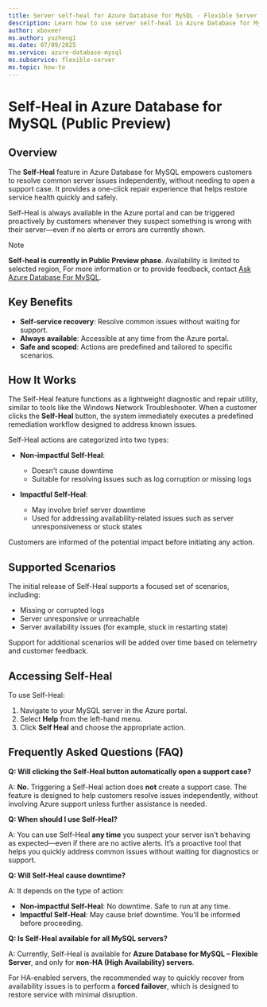 ```yaml
---
title: Server self-heal for Azure Database for MySQL - Flexible Server
description: Learn how to use server self-heal in Azure Database for MySQL - Flexible Server to automatically recover from certain failures.
author: xboxeer
ms.author: yuzheng1
ms.date: 07/09/2025
ms.service: azure-database-mysql
ms.subservice: flexible-server
ms.topic: how-to
---
```

# Self-Heal in Azure Database for MySQL (Public Preview)

## Overview

The **Self-Heal** feature in Azure Database for MySQL empowers customers to resolve common server issues independently, without needing to open a support case. It provides a one-click repair experience that helps restore service health quickly and safely.

Self-Heal is always available in the Azure portal and can be triggered proactively by customers whenever they suspect something is wrong with their server—even if no alerts or errors are currently shown.

> [!NOTE]
> **Self-heal is currently in Public Preview phase**. Availability is limited to selected region, For more information or to provide feedback, contact [Ask Azure Database For MySQL](mailto:AskAzureDBforMySQL@service.microsoft.com).

## Key Benefits

- **Self-service recovery**: Resolve common issues without waiting for support.
- **Always available**: Accessible at any time from the Azure portal.
- **Safe and scoped**: Actions are predefined and tailored to specific scenarios.

## How It Works

The Self-Heal feature functions as a lightweight diagnostic and repair utility, similar to tools like the Windows Network Troubleshooter. When a customer clicks the **Self-Heal** button, the system immediately executes a predefined remediation workflow designed to address known issues.

Self-Heal actions are categorized into two types:

- **Non-impactful Self-Heal**:  
  - Doesn't cause downtime  
  - Suitable for resolving issues such as log corruption or missing logs  

- **Impactful Self-Heal**:  
  - May involve brief server downtime  
  - Used for addressing availability-related issues such as server unresponsiveness or stuck states  

Customers are informed of the potential impact before initiating any action.

## Supported Scenarios

The initial release of Self-Heal supports a focused set of scenarios, including:

- Missing or corrupted logs  
- Server unresponsive or unreachable  
- Server availability issues (for example, stuck in restarting state)  

Support for additional scenarios will be added over time based on telemetry and customer feedback.

## Accessing Self-Heal

To use Self-Heal:

1. Navigate to your MySQL server in the Azure portal.
2. Select **Help** from the left-hand menu.
3. Click **Self Heal** and choose the appropriate action.

## Frequently Asked Questions (FAQ)

**Q: Will clicking the Self-Heal button automatically open a support case?**

A: **No.** Triggering a Self-Heal action does **not** create a support case. The feature is designed to help customers resolve issues independently, without involving Azure support unless further assistance is needed.


**Q: When should I use Self-Heal?**

A: You can use Self-Heal **any time** you suspect your server isn't behaving as expected—even if there are no active alerts. It’s a proactive tool that helps you quickly address common issues without waiting for diagnostics or support.


**Q: Will Self-Heal cause downtime?**

A: It depends on the type of action:

- **Non-impactful Self-Heal**: No downtime. Safe to run at any time.
- **Impactful Self-Heal**: May cause brief downtime. You’ll be informed before proceeding.


**Q: Is Self-Heal available for all MySQL servers?**

A: Currently, Self-Heal is available for **Azure Database for MySQL – Flexible Server**, and only for **non-HA (High Availability) servers**.

For HA-enabled servers, the recommended way to quickly recover from availability issues is to perform a **forced failover**, which is designed to restore service with minimal disruption.

